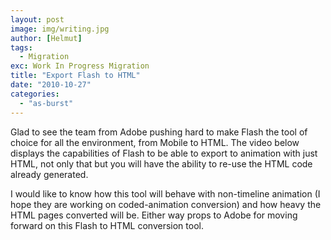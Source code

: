 ```yaml
---
layout: post
image: img/writing.jpg
author: [Helmut]
tags:
  - Migration
exc: Work In Progress Migration
title: "Export Flash to HTML"
date: "2010-10-27"
categories: 
  - "as-burst"
---
```


Glad to see the team from Adobe pushing hard to make Flash the tool of choice for all the environment, from Mobile to HTML. The video below displays the capabilities of Flash to be able to export to animation with just HTML, not only that but you will have the ability to re-use the HTML code already generated.

I would like to know how this tool will behave with non-timeline animation (I hope they are working on coded-animation conversion) and how heavy the HTML pages converted will be. Either way props to Adobe for moving forward on this Flash to HTML conversion tool.
